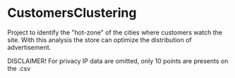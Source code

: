 # CustomersClustering
Project to identify the "hot-zone" of the cities where customers watch the site.
With this analysis the store can optimize the distribution of advertisement. 

DISCLAIMER! 
For privacy IP data are omitted, only 10 points are presents on the .csv
